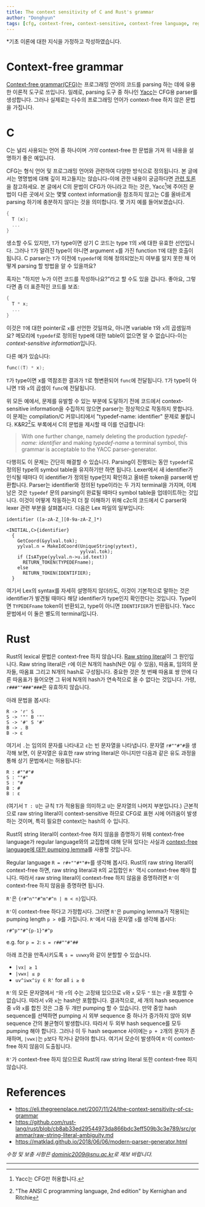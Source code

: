 ```yaml
---
title: The context sensitivity of C and Rust's grammar
author: "Donghyun"
tags: [cfg, context-free, context-sensitive, context-free language, regular language, programming language, parsing, parser, raw string literal, pumping lemma, ambiguity]
---
```


*기초 이론에 대한 지식을 가정하고 작성하였습니다.

# Context-free grammar

[Context-free grammar(CFG)](https://en.wikipedia.org/wiki/Context-free_grammar)는 프로그래밍 언어의 코드를 parsing 하는 데에 유용한 이론적 도구로 쓰입니다. 일례로, parsing 도구 중 하나인 [Yacc](http://en.wikipedia.org/wiki/Yacc)는 CFG용 parser를 생성합니다. 그러나 실제로는 다수의 프로그래밍 언어가 context-free 하지 않은 문법을 가집니다.

# C

C는 널리 사용되는 언어 중 하나이며 *거의* context-free 한 문법을 가져 위 내용을 설명하기 좋은 예입니다.

CFG는 형식 언어 및 프로그래밍 언어와 관련하여 다양한 방식으로 정의됩니다. 본 글에서는 명명법에 대해 깊이 파고들지는 않습니다-이에 관한 내용이 궁금하다면 [관련 토론](https://groups.google.com/g/comp.lang.misc/c/MCZmQv56--Q?pli=1#39cd8a1804f11cca)을 참고하세요. 본 글에서 C의 문법이 CFG가 아니라고 하는 것은, Yacc[^1]에 주어진 문법이 다른 곳에서 오는 몇몇 context information을 참조하지 않고는 C를 올바르게 parsing 하기에 충분하지 않다는 것을 의미합니다. 몇 가지 예를 들어보겠습니다.

```c
{
  T (x);
  ...
}
```

생소할 수도 있지만, `T`가 type이면 상기 C 코드는 type `T`의 `x`에 대한 유효한 선언입니다. 그러나 `T`가 알려진 type이 아니면 argument `x`를 가진 function `T`에 대한 호출이 됩니다. C parser는 `T`가 이전에 `typedef`에 의해 정의되었는지 여부를 알지 못한 채 어떻게 parsing 할 방법을 알 수 있을까요?

혹자는 "하지만 누가 이런 코드를 작성하나요?"라고 할 수도 있을 겁니다. 좋아요, 그렇다면 좀 더 표준적인 코드를 보죠:

```c
{
  T * x;
  ...
}
```

이것은 `T`에 대한 pointer로 `x`를 선언한 것일까요, 아니면 variable `T`와 `x`의 곱셈일까요? 메모리에 `typedef`로 정의된 type에 대한 table이 없으면 알 수 없습니다-이는 *context-sensitive information*입니다.

다른 예가 있습니다:

```c
func((T) * x);
```

`T`가 type이면 x를 역참조한 결과가 `T`로 형변환되어 `func`에 전달됩니다. `T`가 type이 아니면 `T`와 `x`의 곱셈이 `func`에 전달됩니다.

위 모든 예에서, 문제를 유발할 수 있는 부분에 도달하기 전에 코드에서 context-sensitive information을 수집하지 않으면 parser는 정상적으로 작동하지 못합니다. 이 문제는 compilation/C 커뮤니티에서 "typedef-name: identifier" 문제로 불립니다. K&R2[^2]도 부록에서 C의 문법을 제시할 때 이를 언급합니다:

> With one further change, namely deleting the production *typedef-name: identifier* and making *typedef-name* a terminal symbol, this grammar is acceptable to the YACC parser-generator.

다행히도 이 문제는 간단히 해결할 수 있습니다. Parsing이 진행되는 동안 `typedef`로 정의된 type의 symbol table을 유지하기만 하면 됩니다. Lexer에서 새 identifier가 인식될 때마다 이 identifier가 정의된 type인지 확인하고 올바른 token을 parser에 반환합니다. Parser는 identifier와 정의된 type이라는 두 가지 terminal을 가지며, 이제 남은 것은 `typedef` 문의 parsing이 완료될 때마다 symbol table을 업데이트하는 것입니다. 이것이 어떻게 작동하는지 더 잘 이해하기 위해 c2c의 코드에서 C parser와 lexer 관련 부분을 살펴봅시다. 다음은 Lex 파일의 일부입니다:

```
identifier ([a-zA-Z_][0-9a-zA-Z_]*)

<INITIAL,C>{identifier} 
  { 
    GetCoord(&yylval.tok);  
    yylval.n = MakeIdCoord(UniqueString(yytext), 
                           yylval.tok);
    if (IsAType(yylval.n->u.id.text))
      RETURN_TOKEN(TYPEDEFname);
    else 
      RETURN_TOKEN(IDENTIFIER); 
  }
```

여기서 Lex의 syntax를 자세히 설명하지 않더라도, 이것이 기본적으로 말하는 것은 identifier가 발견될 때마다 해당 identifier가 type인지 확인한다는 것입니다. Type이면 `TYPEDEFname` token이 반환되고, type이 아니면 `IDENTIFIER`가 반환됩니다. Yacc 문법에서 이 둘은 별도의 terminal입니다.

# Rust

Rust의 lexical 문법은 context-free 하지 않습니다. [Raw string literal](https://doc.rust-lang.org/stable/reference/tokens.html#raw-string-literals)이 그 원인입니다. Raw string literal은 `r`에 이은 N개의 hash(N은 0일 수 있음), 따옴표, 임의의 문자들, 따옴표 그리고 N개의 hash로 구성됩니다. 중요한 것은 첫 번째 따옴표 쌍 안에 다른 따옴표가 들어오면 그 뒤에 N개의 hash가 연속적으로 올 수 없다는 것입니다. 가령, `r###""###"###`은 유효하지 않습니다.

아래 문법을 봅시다:

```
R -> 'r' S
S -> '"' B '"'
S -> '#' S '#'
B -> . B
B -> ε
```

여기서 `.`는 임의의 문자를 나타내고 `ε`는 빈 문자열을 나타냅니다. 문자열 `r#""#"#`을 생각해 보면, 이 문자열은 유효한 raw string literal은 아니지만 다음과 같은 유도 과정을 통해 상기 문법에서는 허용됩니다:

```
R : #""#"#
S : ""#"
S : "#
B : #
B : ε
```

(여기서 `T : U`는 규칙 `T`가 적용됨을 의미하고 `U`는 문자열의 나머지 부분입니다.) 근본적으로 raw string literal이 context-sensitive 하므로 CFG로 표현 시에 어려움이 발생하는 것이며, 특히 필요한 context는 hash의 수 입니다.

Rust의 string literal이 context-free 하지 않음을 증명하기 위해 context-free language가 regular language와의 교집합에 대해 닫혀 있다는 사실과 [context-free language에 대한 pumping lemma](https://en.wikipedia.org/wiki/Pumping_lemma_for_context-free_languages)를 사용할 것입니다.

Regular language `R = r#+""#*"#+`를 생각해 봅시다. Rust의 raw string literal이 context-free 하면, raw string literal과 `R`의 교집합인 `R'` 역시 context-free 해야 합니다. 따라서 raw string literal이 context-free 하지 않음을 증명하려면 `R'`이 context-free 하지 않음을 증명하면 됩니다.

`R'`은 `{r#^n""#^m"#^n | m < n}`입니다.

`R'`이 context-free 하다고 가정합시다. 그러면 `R'`은 pumping lemma가 적용되는 pumping length `p > 0`를 가집니다. `R'`에서 다음 문자열 `s`를 생각해 봅시다:

`` r#^p""#^{p-1}"#^p ``

e.g. for `p = 2`: `s = r##""#"##`

아래 조건을 만족시키도록 `s = uvwxy`와 같이 분할할 수 있습니다.

- `|vx| ≥ 1`
- `|vwx| ≤ p`
- `uv^iwx^iy ∈ R'` for all `i ≥ 0`

`R'`의 모든 문자열에서 `"`와 `r`의 수는 고정돼 있으므로 `v`와 `x` 모두 `"` 또는 `r`을 포함할 수 없습니다. 따라서 `v`와 `x`는 hash만 포함합니다. 결과적으로, 세 개의 hash sequence 중 `v`와 `x`를 합친 것은 그중 두 개만 pumping 할 수 있습니다. 만약 중앙 hash sequence를 선택하면 pumping 시 외부 sequence 중 하나가 증가하지 않아 외부 sequence 간의 불균형이 발생합니다. 따라서 두 외부 hash sequence를 모두 pumping 해야 합니다. 그러나 이 두 hash sequence 사이에는 `p + 2`개의 문자가 존재하며, `|vwx|`는 `p`보다 작거나 같아야 합니다. 여기서 모순이 발생하여 `R'`이 context-free 하지 않음이 도출됩니다.

`R'`가 context-free 하지 않으므로 Rust의 raw string literal 또한 context-free 하지 않습니다.

# References

- https://eli.thegreenplace.net/2007/11/24/the-context-sensitivity-of-cs-grammar
- https://github.com/rust-lang/rust/blob/cb8ab33ed29544973da866bdc3eff509b3c3e789/src/grammar/raw-string-literal-ambiguity.md
- https://matklad.github.io/2018/06/06/modern-parser-generator.html



*수정 및 보충 사항은 [dominic2009@snu.ac.kr](mailto:dominic2009@snu.ac.kr)로 제보 바랍니다.*

---

[^1]: Yacc는 CFG만 허용합니다.
[^2]: "The ANSI C programming language, 2nd edition" by Kernighan and Ritchie
